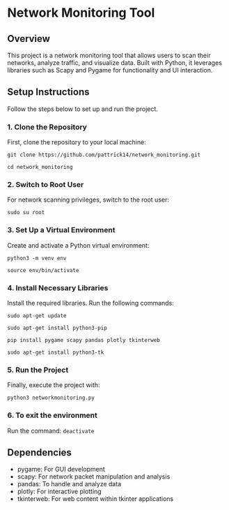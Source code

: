 # Network Monitoring Tool

## Overview

This project is a network monitoring tool that allows users to scan their networks, analyze traffic, and visualize data. Built with Python, it leverages libraries such as Scapy and Pygame for functionality and UI interaction.

## Setup Instructions

Follow the steps below to set up and run the project.

### 1. Clone the Repository

First, clone the repository to your local machine:

```git clone https://github.com/pattrick14/network_monitoring.git```

```cd network_monitoring```


### 2. Switch to Root User

For network scanning privileges, switch to the root user:

```sudo su root```


### 3. Set Up a Virtual Environment

Create and activate a Python virtual environment:

```python3 -m venv env```

```source env/bin/activate```


### 4. Install Necessary Libraries

Install the required libraries. Run the following commands:

```sudo apt-get update```

```sudo apt-get install python3-pip```

```pip install pygame scapy pandas plotly tkinterweb```

```sudo apt-get install python3-tk```


### 5. Run the Project

Finally, execute the project with:

```python3 networkmonitoring.py```

### 6. To exit the environment
Run the command:
```deactivate```

## Dependencies

- pygame: For GUI development
- scapy: For network packet manipulation and analysis
- pandas: To handle and analyze data
- plotly: For interactive plotting
- tkinterweb: For web content within tkinter applications
